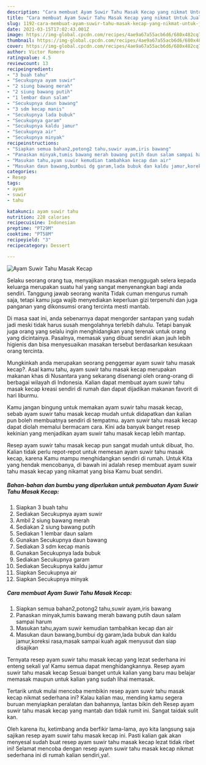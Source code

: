 ```yaml
---
description: "Cara membuat Ayam Suwir Tahu Masak Kecap yang nikmat Untuk Jualan"
title: "Cara membuat Ayam Suwir Tahu Masak Kecap yang nikmat Untuk Jualan"
slug: 1192-cara-membuat-ayam-suwir-tahu-masak-kecap-yang-nikmat-untuk-jualan
date: 2021-03-15T17:02:43.001Z
image: https://img-global.cpcdn.com/recipes/4ae9a67a55acb6d6/680x482cq70/ayam-suwir-tahu-masak-kecap-foto-resep-utama.jpg
thumbnail: https://img-global.cpcdn.com/recipes/4ae9a67a55acb6d6/680x482cq70/ayam-suwir-tahu-masak-kecap-foto-resep-utama.jpg
cover: https://img-global.cpcdn.com/recipes/4ae9a67a55acb6d6/680x482cq70/ayam-suwir-tahu-masak-kecap-foto-resep-utama.jpg
author: Victor Romero
ratingvalue: 4.5
reviewcount: 13
recipeingredient:
- "3 buah tahu"
- "Secukupnya ayam suwir"
- "2 siung bawang merah"
- "2 siung bawang putih"
- "1 lembar daun salam"
- "Secukupnya daun bawang"
- "3 sdm kecap manis"
- "Secukupnya lada bubuk"
- "Secukupnya garam"
- "Secukupnya kaldu jamur"
- "Secukupnya air"
- "Secukupnya minyak"
recipeinstructions:
- "Siapkan semua bahan2,potong2 tahu,suwir ayam,iris bawang"
- "Panaskan minyak,tumis bawang merah bawang putih daun salam sampai harum"
- "Masukan tahu,ayam suwir kemudian tambahkan kecap dan air"
- "Masukan daun bawang,bumbui dg garam,lada bubuk dan kaldu jamur,koreksi rasa,masak sampai kuah agak menyusut dan siap disajikan"
categories:
- Resep
tags:
- ayam
- suwir
- tahu

katakunci: ayam suwir tahu 
nutrition: 228 calories
recipecuisine: Indonesian
preptime: "PT29M"
cooktime: "PT58M"
recipeyield: "3"
recipecategory: Dessert

---
```



![Ayam Suwir Tahu Masak Kecap](https://img-global.cpcdn.com/recipes/4ae9a67a55acb6d6/680x482cq70/ayam-suwir-tahu-masak-kecap-foto-resep-utama.jpg)

Selaku seorang orang tua, menyajikan masakan menggugah selera kepada keluarga merupakan suatu hal yang sangat menyenangkan bagi anda sendiri. Tanggung jawab seorang  wanita Tidak cuman mengurus rumah saja, tetapi kamu juga wajib menyediakan keperluan gizi terpenuhi dan juga panganan yang dikonsumsi orang tercinta mesti mantab.

Di masa  saat ini, anda sebenarnya dapat mengorder santapan yang sudah jadi meski tidak harus susah mengolahnya terlebih dahulu. Tetapi banyak juga orang yang selalu ingin menghidangkan yang terenak untuk orang yang dicintainya. Pasalnya, memasak yang dibuat sendiri akan jauh lebih higienis dan bisa menyesuaikan masakan tersebut berdasarkan kesukaan orang tercinta. 



Mungkinkah anda merupakan seorang penggemar ayam suwir tahu masak kecap?. Asal kamu tahu, ayam suwir tahu masak kecap merupakan makanan khas di Nusantara yang sekarang disenangi oleh orang-orang di berbagai wilayah di Indonesia. Kalian dapat membuat ayam suwir tahu masak kecap kreasi sendiri di rumah dan dapat dijadikan makanan favorit di hari liburmu.

Kamu jangan bingung untuk memakan ayam suwir tahu masak kecap, sebab ayam suwir tahu masak kecap mudah untuk didapatkan dan kalian pun boleh membuatnya sendiri di tempatmu. ayam suwir tahu masak kecap dapat diolah memalui bermacam cara. Kini ada banyak banget resep kekinian yang menjadikan ayam suwir tahu masak kecap lebih mantap.

Resep ayam suwir tahu masak kecap pun sangat mudah untuk dibuat, lho. Kalian tidak perlu repot-repot untuk memesan ayam suwir tahu masak kecap, karena Kamu mampu menghidangkan sendiri di rumah. Untuk Kita yang hendak mencobanya, di bawah ini adalah resep membuat ayam suwir tahu masak kecap yang nikamat yang bisa Kamu buat sendiri.

<!--inarticleads1-->

##### Bahan-bahan dan bumbu yang diperlukan untuk pembuatan Ayam Suwir Tahu Masak Kecap:

1. Siapkan 3 buah tahu
1. Sediakan Secukupnya ayam suwir
1. Ambil 2 siung bawang merah
1. Sediakan 2 siung bawang putih
1. Sediakan 1 lembar daun salam
1. Gunakan Secukupnya daun bawang
1. Sediakan 3 sdm kecap manis
1. Gunakan Secukupnya lada bubuk
1. Sediakan Secukupnya garam
1. Sediakan Secukupnya kaldu jamur
1. Siapkan Secukupnya air
1. Siapkan Secukupnya minyak




<!--inarticleads2-->

##### Cara membuat Ayam Suwir Tahu Masak Kecap:

1. Siapkan semua bahan2,potong2 tahu,suwir ayam,iris bawang
1. Panaskan minyak,tumis bawang merah bawang putih daun salam sampai harum
1. Masukan tahu,ayam suwir kemudian tambahkan kecap dan air
1. Masukan daun bawang,bumbui dg garam,lada bubuk dan kaldu jamur,koreksi rasa,masak sampai kuah agak menyusut dan siap disajikan




Ternyata resep ayam suwir tahu masak kecap yang lezat sederhana ini enteng sekali ya! Kamu semua dapat menghidangkannya. Resep ayam suwir tahu masak kecap Sesuai banget untuk kalian yang baru mau belajar memasak maupun untuk kalian yang sudah lihai memasak.

Tertarik untuk mulai mencoba membikin resep ayam suwir tahu masak kecap nikmat sederhana ini? Kalau kalian mau, mending kamu segera buruan menyiapkan peralatan dan bahannya, lantas bikin deh Resep ayam suwir tahu masak kecap yang mantab dan tidak rumit ini. Sangat taidak sulit kan. 

Oleh karena itu, ketimbang anda berfikir lama-lama, ayo kita langsung saja sajikan resep ayam suwir tahu masak kecap ini. Pasti kalian gak akan menyesal sudah buat resep ayam suwir tahu masak kecap lezat tidak ribet ini! Selamat mencoba dengan resep ayam suwir tahu masak kecap nikmat sederhana ini di rumah kalian sendiri,ya!.

